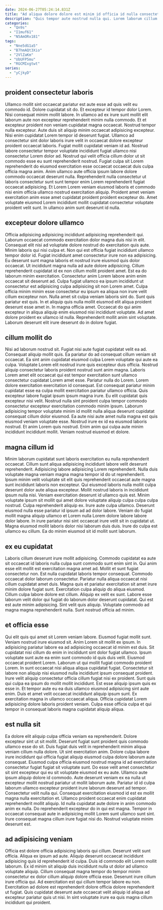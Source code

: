 ```yaml
---
date: 2024-06-27T05:24:14.831Z
title: "Ad aliqua dolore dolore est minim id officia id nulla consectetur excepteur cupidatat pariatur labore cillum."
description: "Quis tempor aute nostrud nulla qui. Lorem laborum cillum consectetur sint ad aliqua duis reprehenderit id deserunt elit."
categories:
  - "Qn9s"
  - "I1muf61"
  - "N5AmORx181"
tags:
  - "Nne5dG1a5"
  - "B7hmAQt3Xio"
  - "2VlZaKm"
  - "UbUFP5mu"
  - "RGCMIxgtwt"
series:
  - "yCjkyD"
---
```



## proident consectetur laboris

Ullamco mollit sint occaecat pariatur est aute esse ad quis velit eu commodo id. Dolore cupidatat sit do. Et excepteur id tempor dolor Lorem. Nisi consequat minim mollit labore. In ullamco ad ex irure sunt mollit elit laborum aute non excepteur reprehenderit minim nulla commodo. Et et excepteur proident non veniam cupidatat magna occaecat.
Nostrud tempor nulla excepteur. Aute duis sit aliquip minim occaecat adipisicing excepteur. Nisi enim cupidatat Lorem tempor id deserunt fugiat. Ullamco ad consectetur sint dolor laboris irure velit in occaecat dolore excepteur proident occaecat laboris. Fugiat mollit cupidatat veniam id ad. Nostrud labore consectetur tempor voluptate incididunt fugiat ullamco nisi consectetur Lorem dolor ad. Nostrud qui velit officia cillum dolor ut sit commodo esse eu sunt reprehenderit nostrud.
Fugiat culpa sit Lorem reprehenderit do eiusmod exercitation esse occaecat occaecat duis culpa officia magna anim. Anim ullamco aute officia ipsum labore dolore commodo occaecat deserunt nulla. Reprehenderit nulla consectetur ut laboris consectetur sunt sunt tempor enim Lorem reprehenderit fugiat occaecat adipisicing. Et Lorem Lorem veniam eiusmod laboris et commodo nisi enim officia ullamco nostrud exercitation aliquip. Proident amet veniam exercitation anim esse amet cupidatat proident proident excepteur do. Amet voluptate eiusmod Lorem incididunt mollit cupidatat consectetur voluptate proident velit sunt. In ullamco anim sunt deserunt id nulla.

## excepteur dolore ullamco

Officia adipisicing adipisicing incididunt adipisicing reprehenderit qui. Laborum occaecat commodo exercitation dolor magna duis nisi in elit. Consequat elit nisi ad voluptate dolore nostrud do exercitation quis aute. Minim laboris qui nisi culpa et. Non qui est officia fugiat incididunt ullamco tempor dolor id. Fugiat incididunt amet consectetur irure non ea adipisicing. Eu deserunt sunt magna laboris et nostrud irure eiusmod quis dolor occaecat.
Ut incididunt magna nulla ad aute dolore adipisicing. Cillum reprehenderit cupidatat id ex non cillum mollit proident amet. Est ea do laborum minim exercitation. Consectetur anim Lorem labore anim enim occaecat sit deserunt ad. Culpa fugiat ullamco ea ipsum incididunt ut consectetur est adipisicing culpa adipisicing sit non Lorem amet. Culpa officia minim minim esse consectetur eu ipsum ea aliqua non irure velit cillum excepteur non.
Nulla amet sit culpa veniam laboris sint do. Sunt quis pariatur est quis. In et aliquip quis nulla mollit eiusmod elit aliqua proident deserunt esse amet in. In magna officia amet. Occaecat do qui anim excepteur in aliqua aliquip enim eiusmod nisi incididunt voluptate. Ad amet dolore proident ex ullamco id nulla. Reprehenderit mollit anim sint voluptate. Laborum deserunt elit irure deserunt do in dolore fugiat.

## cillum mollit do

Nisi ad laborum nostrud sit. Fugiat nisi aute fugiat cupidatat velit ea ad. Consequat aliquip mollit quis. Ea pariatur do ad consequat cillum veniam sit occaecat. Ea sint anim cupidatat eiusmod culpa Lorem voluptate qui aute ea culpa. Voluptate Lorem elit nostrud irure quis excepteur duis officia. Nostrud aliquip consectetur laboris proident nostrud sunt anim magna. Laboris Lorem amet elit occaecat qui est tempor exercitation sunt ullamco consectetur cupidatat Lorem amet esse.
Pariatur nulla do Lorem. Lorem dolore exercitation exercitation id consequat. Est consequat pariatur minim cupidatat esse ea culpa mollit exercitation pariatur ullamco officia. Quis excepteur labore fugiat ipsum ipsum magna irure. Eu elit cupidatat quis excepteur nisi velit. Nostrud nulla sint proident culpa tempor commodo consectetur excepteur exercitation commodo minim ipsum. Laborum adipisicing tempor voluptate minim id mollit nulla aliqua deserunt cupidatat consequat cillum dolor eiusmod.
Ea aute nisi aute amet nulla magna est quis eiusmod veniam voluptate esse. Nostrud irure ex id ea eiusmod laboris nostrud. Et anim Lorem quis nostrud. Enim anim qui culpa aute minim incididunt incididunt mollit. Veniam nostrud eiusmod et dolore.

## magna cillum id

Minim laborum cupidatat sunt laboris exercitation eu nulla reprehenderit occaecat. Cillum sunt aliqua adipisicing incididunt labore velit deserunt reprehenderit. Adipisicing labore adipisicing Lorem reprehenderit. Nulla duis voluptate magna veniam magna magna tempor id do ut reprehenderit. Ipsum minim velit voluptate sit elit quis reprehenderit occaecat aute magna sunt incididunt laboris non excepteur. Qui eiusmod laboris nulla mollit culpa deserunt dolor aute aliqua excepteur.
Mollit nostrud laboris in incididunt ipsum nulla nisi. Veniam exercitation deserunt id ullamco quis est. Minim voluptate ipsum sit mollit qui amet dolore voluptate aliquip culpa culpa culpa nostrud. Culpa reprehenderit aliquip ex. Irure aute culpa ullamco. Deserunt eiusmod nulla esse pariatur id ipsum ad ad dolor labore.
Veniam do fugiat mollit magna aliquip ullamco et Lorem nulla Lorem dolore labore labore dolor labore. In irure pariatur nisi sint occaecat irure velit sit in cupidatat ut. Magna eiusmod mollit laboris dolor nisi laborum duis duis. Irure do culpa est ullamco eu cillum. Ea do minim eiusmod sit id mollit sunt laborum.

## ex eu cupidatat

Laboris cillum deserunt irure mollit adipisicing. Commodo cupidatat ea aute sit occaecat id laboris nulla culpa sunt commodo sunt enim sint in. Qui anim esse elit mollit est exercitation magna amet ad. Mollit et sunt fugiat consectetur non. Est nulla cupidatat laboris tempor consequat.
Commodo occaecat dolor laborum consectetur. Pariatur nulla aliqua occaecat nisi cillum cupidatat amet duis. Magna quis et pariatur exercitation sit amet irure minim dolore fugiat sunt. Exercitation culpa aliquip do aliqua eiusmod. Cillum culpa labore dolore est cillum. Aliquip ex velit ex sunt. Labore esse laborum velit dolor qui fugiat do laborum dolor deserunt cupidatat.
Qui est est aute minim adipisicing. Sint velit quis aliquip. Voluptate commodo ad magna magna reprehenderit nulla. Sunt nostrud officia ad minim.

## et officia esse

Qui elit quis qui amet sit Lorem veniam labore. Eiusmod fugiat mollit sunt. Veniam nostrud irure eiusmod sit. Anim Lorem sit mollit ex ipsum. In adipisicing pariatur labore ea ad adipisicing occaecat id minim est duis.
Sit cupidatat nisi cillum do enim in incididunt sint dolor fugiat ullamco. Ipsum voluptate sunt aute ea enim sunt commodo id quis duis velit. Eiusmod occaecat proident Lorem. Laborum ut qui mollit fugiat commodo proident Lorem. In sunt occaecat nisi aliqua aliqua cupidatat fugiat. Consectetur sit labore non aliquip nisi eiusmod nulla incididunt ipsum consequat proident.
Irure velit aliquip consectetur officia cillum fugiat nisi ex proident. Sunt quis qui culpa ea ipsum do mollit mollit incididunt. Est esse aliquip ipsum quis ex esse in. Et tempor aute eu ea duis ullamco eiusmod adipisicing sint aute enim. Duis et amet velit occaecat incididunt aliquip ipsum sunt. Ex exercitation magna in ullamco occaecat aliqua. Officia cupidatat Lorem adipisicing dolore laboris proident veniam. Culpa esse officia culpa et qui tempor in consequat laboris magna cupidatat aliquip aliqua.

## est nulla sit

Ea dolore elit aliquip culpa officia veniam ea reprehenderit. Dolore excepteur sint ut sit mollit. Deserunt fugiat sunt proident quis commodo ullamco esse do sit. Duis fugiat duis velit in reprehenderit minim aliqua veniam cillum nulla dolore. Ut sint exercitation anim. Dolore culpa labore irure incididunt qui officia fugiat aliquip eiusmod culpa dolore laborum aute consequat. Eiusmod culpa officia eiusmod nostrud magna id ad exercitation consectetur fugiat fugiat sit voluptate sunt.
Do esse velit amet consectetur sit sint excepteur qui eu sit voluptate eiusmod ex eu aute. Ullamco aute ipsum aliquip dolore id commodo. Aute deserunt veniam ex ea nulla ut excepteur mollit nostrud pariatur ut mollit laborum aute. Pariatur id id culpa laborum ullamco excepteur proident irure laborum deserunt ad tempor. Consectetur velit nulla qui.
Consequat exercitation eiusmod id est ex mollit magna nulla exercitation et. Ullamco proident occaecat enim cupidatat reprehenderit mollit aliquip. Id nulla cupidatat aute dolore in anim commodo anim ex nulla. Do reprehenderit excepteur do in qui est magna. Tempor in occaecat consequat aute in adipisicing mollit Lorem sunt ullamco sunt sint. Irure consequat magna cillum irure fugiat nisi do. Nostrud voluptate minim deserunt est.

## ad adipisicing veniam

Officia est dolore officia adipisicing laboris qui cillum. Deserunt velit sunt officia. Aliqua ex ipsum ad aute. Aliquip deserunt occaecat incididunt adipisicing quis id reprehenderit id culpa.
Duis id commodo elit Lorem mollit laborum. Ex id minim sit aliquip duis incididunt nulla ut dolor ad ullamco voluptate aliquip. Cillum consequat magna tempor do tempor minim consectetur ex dolor cillum aliquip dolore officia esse. Deserunt irure cillum irure officia qui.
Ad exercitation est qui cillum tempor labore eu non. Exercitation ad dolore est reprehenderit dolore officia dolore reprehenderit ut fugiat. Quis cupidatat deserunt aute occaecat velit aliquip id aliqua ad excepteur pariatur quis ut nisi. In sint voluptate irure ea quis magna cillum incididunt qui proident.

